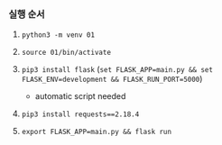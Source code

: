 ### 실행 순서

1. `python3 -m venv 01`

2. `source 01/bin/activate`

3. `pip3 install flask`
   (`set FLASK_APP=main.py && set FLASK_ENV=development && FLASK_RUN_PORT=5000`)

   - automatic script needed

4. `pip3 install requests==2.18.4`

5. `export FLASK_APP=main.py && flask run`
